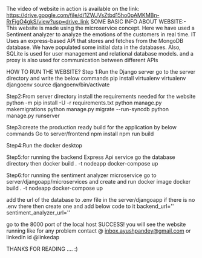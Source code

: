The video  of website in action is available on the link:  https://drive.google.com/file/d/1ZWJVsZtbd15ho0pAMKMBn-RrFigO4gkS/view?usp=drive_link 
SOME BASIC INFO ABOUT WEBSITE:-
This website is made using the microservice concept. Here we have used a Sentiment analyzer to analyze the emotions of the customers in real time.
IT Uses an express-based API that stores and fetches from the MongoDB database. We have populated some initial data in the databases.
Also, SQLite is used for user management and relational database models.
and a proxy is also used for communication between different APIs

HOW TO RUN THE WEBSITE?
Step 1:Run the Django server go to the server directory and write the below commands
pip install virtualenv
virtualenv djangoenv
source djangoenv/bin/activate

Step2:From server directory install the requirements needed for the website
python -m pip install -U -r requirements.txt
python manage.py makemigrations
python manage.py migrate --run-syncdb
python manage.py runserver

Step3:create the production ready build for the application by below commands 
Go to server/frontend 
npm install
npm run build 


Step4:Run the docker desktop 

Step5:for running the backend Express Api service go the database directory then
docker build . -t nodeapp
docker-compose up

Step6:for running the sentiment analyzer microservice go to server/djangoapp/microservices and create and run docker image 
docker build . -t nodeapp
docker-compose up

add the url of the database to .env file in the server/djangoapp if there is  no .env  there then create one and add below code to it 
backend_url='<paste backend api url here without forward slash>'
sentiment_analyzer_url='<paste the sentiment analyzer api link here with forwar slash>'


go to the 8000 port of the local host 
SUCCESS! you will see the website running like for any problem contact @ inbox.ayushpandey@gmail.com or linkedIn id @linkedap

THANKS FOR READING ....   :)






